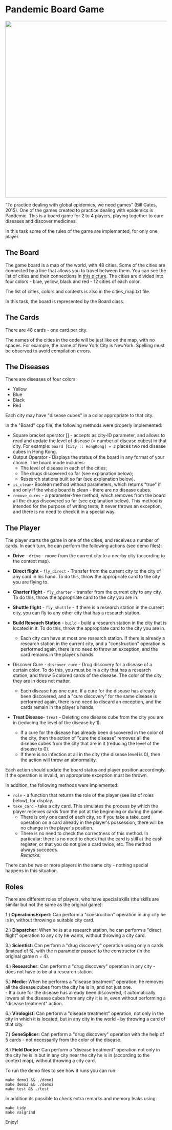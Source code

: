 
# Pandemic Board Game  
    
<img src="https://user-images.githubusercontent.com/57404551/117022973-5c4c2a00-ad01-11eb-9296-1952e3d58c48.jpeg" width="700" height="550">
  
    
“To practice dealing with global epidemics, we need games” (Bill Gates, 2015). One of the games created to practice dealing with epidemics is Pandemic. This is a board game for 2 to 4 players, playing together to cure diseases and discover medicines.  
  
In this task some of the rules of the game are implemented, for only one player.  
  
  
## The Board  
The game board is a map of the world, with 48 cities. Some of the cities are connected by a line that allows you to travel between them. You can see the list of cities and their connections in [this picture](https://media.wnyc.org/i/1500/900/c/80/1/1537_Pandemic_main.jpg). The cities are divided into four colors - blue, yellow, black and red - 12 cities of each color.
  
The list of cities, colors and contexts is also in the cities_map.txt file.  
  
In this task, the board is represented by the Board class.  
  
  
  
## The Cards  
There are 48 cards - one card per city.

The names of the cities in the code will be just like on the map, with no spaces. For example, the name of New York City is NewYork. Spelling must be observed to avoid compilation errors.  
  
   
     
## The Diseases
There are diseases of four colors:
- Yellow
- Blue
- Black
- Red  
  
Each city may have "disease cubes" in a color appropriate to that city.

In the "Board" cpp file, the following methods were properly implemented:  
- Square bracket operator [] - accepts as city-ID parameter, and allows to read and update the level of disease (= number of disease cubes) in that city. For example: `board [City :: HongKong] = 2` places two red disease cubes in Hong Kong.
- Output Operator - Displays the status of the board in any format of your choice. The board mode includes:
	- The level of disease in each of the cities;
	- The drugs discovered so far (see explanation below);
	- Research stations built so far (see explanation below).
- `is_clean`- Boolean method without parameters, which returns "true" if and only if the whole board is clean - there are no disease cubes.
- `remove_cures` - a parameter-free method, which removes from the board all the drugs discovered so far (see explanation below). This method is intended for the purpose of writing tests; It never throws an exception, and there is no need to check it in a special way.
  
## The Player  
The player starts the game in one of the cities, and receives a number of cards. In each turn, he can perform the following actions (see demo files):  
  
- **Drive** -  `drive` - move from the current city to a nearby city (according to the context map).  
  
- **Direct flight** - `fly_direct` - Transfer from the current city to the city of any card in his hand. To do this, throw the appropriate card to the city you are flying to.  
  
- **Charter flight** - `fly_charter` - transfer from the current city to any city. To do this, throw the appropriate card to the city you are in.  
  
- **Shuttle flight** - `fly_shuttle` - If there is a research station in the current city, you can fly to any other city that has a research station.  
  
- **Build Reseach Station** - `build` - build a research station in the city that is located in it. To do this, throw the appropriate card to the city you are in.     
	- Each city can have at most one research station. If there is already a research station in the current city, and a "construction" operation is performed again, there is no need to throw an exception, and the card remains in the player's hands.  
- Discover Cure - `discover_cure` - Drug discovery for a disease of a certain color. To do this, you must be in a city that has a research station, and throw 5 colored cards of the disease. The color of the city they are in does not matter.  
	- Each disease has one cure. If a cure for the disease has already been discovered, and a "cure discovery" for the same disease is performed again, there is no need to discard an exception, and the cards remain in the player's hands.  
  
- **Treat Disease**- `treat` - Deleting one disease cube from the city you are in (reducing the level of the disease by 1).  
	- If a cure for the disease has already been discovered in the color of the city, then the action of "cure the disease" removes all the disease cubes from the city that are in it (reducing the level of the disease to 0).  
	- If there is no infection at all in the city (the disease level is 0), then the action will throw an abnormality.  
  
  
Each action should update the board status and player position accordingly. If the operation is invalid, an appropriate exception must be thrown.

In addition, the following methods were implemented:  
  
- `role` - a function that returns the role of the player (see list of roles below), for display.  
- `take_card` - take a city card. This simulates the process by which the player receives cards from the pot at the beginning or during the game.  
	- There is only one card of each city, so if you take a take_card operation on a card already in the player's possession, there will be no change in the player's position.  
	- There is no need to check the correctness of this method. In particular: there is no need to check that the card is still at the cash register, or that you do not give a card twice, etc. The method always succeeds.  
*Remarks:*  
  
There can be two or more players in the same city - nothing special happens in this situation.

## Roles  
  
There are different roles of players, who have special skills (the skills are similar but not the same as the original game):  
  
1.) **OperationsExpert:** Can perform a "construction" operation in any city he is in, without throwing a suitable city card.  
  
2.) **Dispatcher:** When he is at a research station, he can perform a "direct flight" operation to any city he wants, without throwing a city card.  
  
3.) **Scientist:** Can perform a "drug discovery" operation using only n cards (instead of 5), with the n parameter passed to the constructor (in the original game n = 4).  
  
4.) **Researcher:** Can perform a "drug discovery" operation in any city - does not have to be at a research station.  
  
5.) **Medic:** When he performs a "disease treatment" operation, he removes all the disease cubes from the city he is in, and not just one.  
	- If a cure for the disease has already been discovered, it automatically lowers all the disease cubes from any city it is in, even without performing a "disease treatment" action.  
  
6.) **Virologist:** Can perform a "disease treatment" operation, not only in the city in which it is located, but in any city in the world - by throwing a card of that city.  
  
7.) **GeneSplicer:** Can perform a "drug discovery" operation with the help of 5 cards - not necessarily from the color of the disease.  
  
8.) **Field Doctor:** Can perform a "disease treatment" operation not only in the city he is in but in any city near the city he is in (according to the context map), without throwing a city card.  
  
  
  
To run the demo files to see how it runs you can run:  
<div dir='ltr'>

    make demo1 && ./demo1
    make demo2 && ./demo2
	make test && ./test

</div>

In addition its possible to check extra remarks and memory leaks using:  

<div dir='ltr'>

    make tidy
    make valgrind

</div>


Enjoy!
</div>
